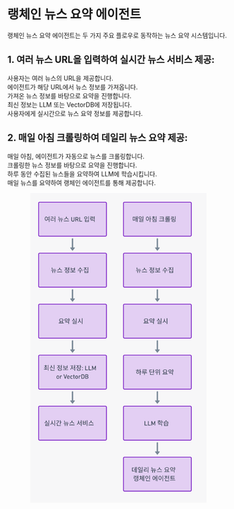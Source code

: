 # 랭체인 뉴스 요약 에이전트

랭체인 뉴스 요약 에이전트는 두 가지 주요 플로우로 동작하는 뉴스 요약 시스템입니다.

## 1. 여러 뉴스 URL을 입력하여 실시간 뉴스 서비스 제공:

사용자는 여러 뉴스의 URL을 제공합니다. <br/>
에이전트가 해당 URL에서 뉴스 정보를 가져옵니다. <br/>
가져온 뉴스 정보를 바탕으로 요약을 진행합니다. <br/>
최신 정보는 LLM 또는 VectorDB에 저장됩니다. <br/>
사용자에게 실시간으로 뉴스 요약 정보를 제공합니다. <br/>

## 2. 매일 아침 크롤링하여 데일리 뉴스 요약 제공:

매일 아침, 에이전트가 자동으로 뉴스를 크롤링합니다. <br/>
크롤링한 뉴스 정보를 바탕으로 요약을 진행합니다. <br/>
하루 동안 수집된 뉴스들을 요약하여 LLM에 학습시킵니다. <br/>
매일 뉴스를 요약하여 랭체인 에이전트를 통해 제공합니다. <br/>

<p align="center">
  <img src="./utils/img/archi.png" alt="archi" width="400"/>
</p>
